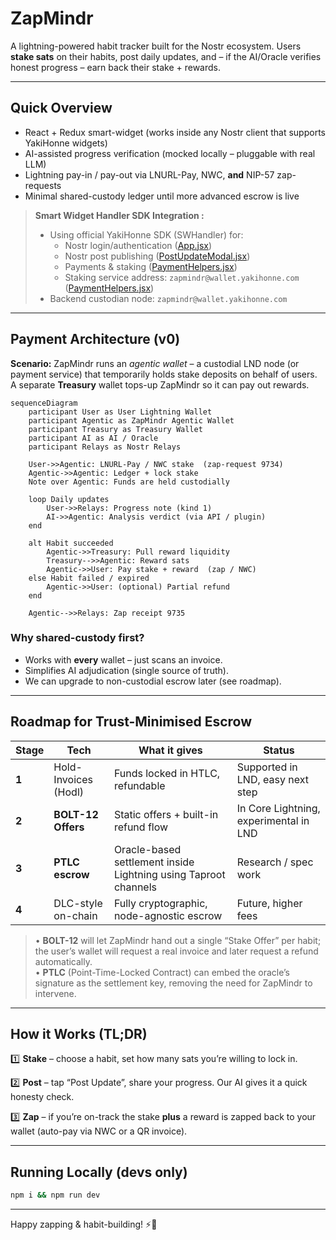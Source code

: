 # ZapMindr

A lightning-powered habit tracker built for the Nostr ecosystem. Users **stake sats** on their habits, post daily updates, and – if the AI/Oracle verifies honest progress – earn back their stake + rewards.

---

## Quick Overview

- React + Redux smart-widget (works inside any Nostr client that supports YakiHonne widgets)
- AI-assisted progress verification (mocked locally – pluggable with real LLM)
- Lightning pay-in / pay-out via LNURL-Pay, NWC, **and** NIP-57 zap-requests
- Minimal shared-custody ledger until more advanced escrow is live

> **Smart Widget Handler SDK Integration :**
>
> - Using official YakiHonne SDK (SWHandler) for:
>   - Nostr login/authentication ([App.jsx](https://github.com/Vib-UX/agentic-mini-apps/blob/main/mini-app-04.ai-habit-tracker/src/App.jsx))
>   - Nostr post publishing ([PostUpdateModal.jsx](https://github.com/Vib-UX/agentic-mini-apps/blob/main/mini-app-04.ai-habit-tracker/src/Components/PostUpdateModal.jsx#L286))
>   - Payments & staking ([PaymentHelpers.jsx](https://github.com/Vib-UX/agentic-mini-apps/blob/main/mini-app-04.ai-habit-tracker/src/Helpers/PaymentHelpers.jsx#L459))
>   - Staking service address: `zapmindr@wallet.yakihonne.com` ([PaymentHelpers.jsx](https://github.com/Vib-UX/agentic-mini-apps/blob/main/mini-app-04.ai-habit-tracker/src/Helpers/PaymentHelpers.jsx#L1046))
> - Backend custodian node: `zapmindr@wallet.yakihonne.com`

---

## Payment Architecture (v0)

**Scenario:** ZapMindr runs an _agentic wallet_ – a custodial LND node (or payment service) that temporarily holds stake deposits on behalf of users. A separate **Treasury** wallet tops-up ZapMindr so it can pay out rewards.

```mermaid
sequenceDiagram
    participant User as User Lightning Wallet
    participant Agentic as ZapMindr Agentic Wallet
    participant Treasury as Treasury Wallet
    participant AI as AI / Oracle
    participant Relays as Nostr Relays

    User->>Agentic: LNURL-Pay / NWC stake  (zap-request 9734)
    Agentic->>Agentic: Ledger + lock stake
    Note over Agentic: Funds are held custodially

    loop Daily updates
        User->>Relays: Progress note (kind 1)
        AI->>Agentic: Analysis verdict (via API / plugin)
    end

    alt Habit succeeded
        Agentic->>Treasury: Pull reward liquidity
        Treasury-->>Agentic: Reward sats
        Agentic->>User: Pay stake + reward  (zap / NWC)
    else Habit failed / expired
        Agentic->>User: (optional) Partial refund
    end

    Agentic-->>Relays: Zap receipt 9735
```

### Why shared-custody first?

- Works with **every** wallet – just scans an invoice.
- Simplifies AI adjudication (single source of truth).
- We can upgrade to non-custodial escrow later (see roadmap).

---

## Roadmap for Trust-Minimised Escrow

| Stage | Tech                 | What it gives                                                   | Status                                 |
| ----- | -------------------- | --------------------------------------------------------------- | -------------------------------------- |
| **1** | Hold-Invoices (Hodl) | Funds locked in HTLC, refundable                                | Supported in LND, easy next step       |
| **2** | **BOLT-12 Offers**   | Static offers + built-in refund flow                            | In Core Lightning, experimental in LND |
| **3** | **PTLC escrow**      | Oracle-based settlement inside Lightning using Taproot channels | Research / spec work                   |
| **4** | DLC-style on-chain   | Fully cryptographic, node-agnostic escrow                       | Future, higher fees                    |

> • **BOLT-12** will let ZapMindr hand out a single “Stake Offer” per habit; the user’s wallet will request a real invoice and later request a refund automatically.  
> • **PTLC** (Point-Time-Locked Contract) can embed the oracle’s signature as the settlement key, removing the need for ZapMindr to intervene.

---

## How it Works (TL;DR)

1️⃣ **Stake** – choose a habit, set how many sats you’re willing to lock in.

2️⃣ **Post** – tap “Post Update”, share your progress. Our AI gives it a quick honesty check.

3️⃣ **Zap** – if you’re on-track the stake **plus** a reward is zapped back to your wallet (auto-pay via NWC or a QR invoice).

---

## Running Locally (devs only)

```bash
npm i && npm run dev
```

---

Happy zapping & habit-building! ⚡🧠
